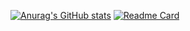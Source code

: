 [![Anurag's GitHub stats](https://github-readme-stats.vercel.app/api?username=ChanyoungPark88&show_icons=true&theme=city_lights)](https://github.com/anuraghazra/github-readme-stats)
[![Readme Card](https://github-readme-stats.vercel.app/api/pin/?username=ChanyoungPark88&repo=Study)](https://github.com/ChanyoungPark88/Study)
